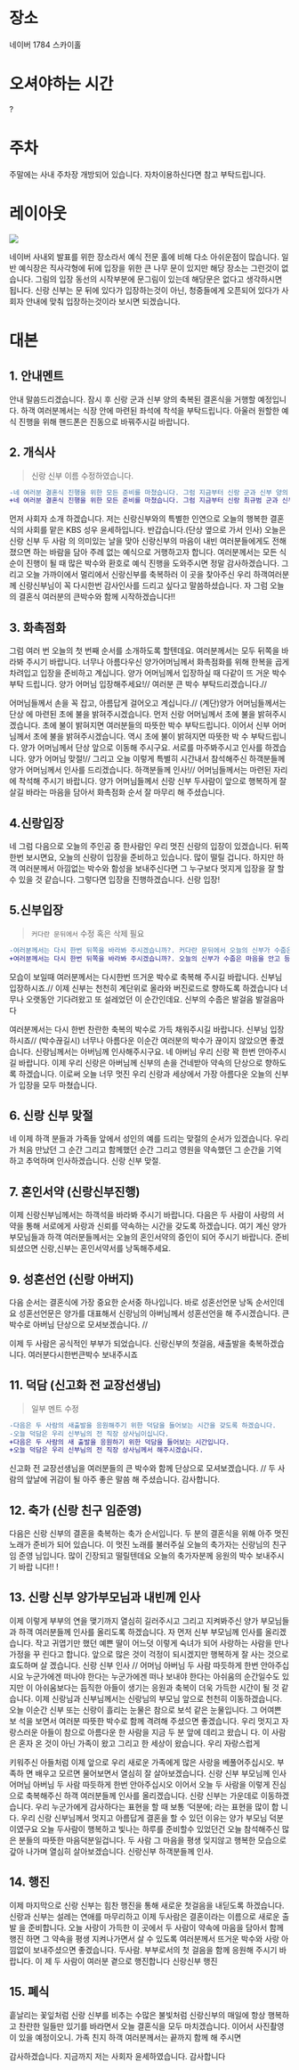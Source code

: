 

# 장소

네이버 1784 스카이홀

# 오셔야하는 시간

?

# 주차

주말에는 사내 주차장 개방되어 있습니다. 자차이용하신다면 참고 부탁드립니다.

# 레이아웃

![](./figure1.png)

네이버 사내외 발표를 위한 장소라서 예식 전문 홀에 비해 다소 아쉬운점이 많습니다.
일반 예식장은 직사각형에 뒤에 입장을 위한 큰 나무 문이 있지만
해당 장소는 그런것이 없습니다.
그림의 입장 동선의 시작부분에 문그림이 있는데 해당문은 없다고 생각하시면 됩니다. 신랑 신부는 문 뒤에 있다가 입장하는것이 아닌, 청중들에게 오픈되어 있다가 사회자 안내에 맞춰 입장하는것이라 보시면 되겠습니다.


# 대본

## 1. 안내멘트
안내 말씀드리겠습니다. 잠시 후 신랑 군과 신부 양의 축복된 결혼식을
거행할 예정입니다. 하객 여러분께서는 식장 안에 마련된 좌석에 착석을 부탁드립니다. 아울러 원할한 예식 진행을 위해 핸드폰은 진동으로 바꿔주시길 바랍니다.

## 2. 개식사
> 신랑 신부 이름 수정하였습니다.
```diff
-네 여러분 결혼식 진행을 위한 모든 준비를 마쳤습니다. 그럼 지금부터 신랑 군과 신부 양의 성스러운 결혼식을 시작하겠습니다.
+네 여러분 결혼식 진행을 위한 모든 준비를 마쳤습니다. 그럼 지금부터 신랑 최규범 군과 신부 채혜연 양의 성스러운 결혼식을 시작하겠습니다.
```
먼저 사회자 소개 하겠습니다. 저는 신랑신부와의 특별한 인연으로 오늘의 행복한 결혼식의 사회를 맡은
KBS 성우 윤세하입니다. 반갑습니다.(단상 옆으로 가서 인사)
오늘은 신랑 신부 두 사람 의 의미있는 날을 맞아 신랑신부의 마음이 내빈 여러분들에게도 전해졌으면 하는 바람을 담아 주례 없는 예식으로 거행하고자 합니다.
여러분께서는 모든 식순이 진행이 될 때 많은 박수와 환호로 예식 진행을 도와주시면 정말 감사하겠습니다. 그리고 오늘 가까이에서 멀리에서 신랑신부를 축복하러 이 곳을 찾아주신 우리 하객여러분께 신랑신부님이 꼭 다시한번 감사인사를 드리고 싶다고 말씀하셨습니다. 자 그럼 오늘의 결혼식 여러분의 큰박수와 함께 시작하겠습니다!!

## 3. 화촉점화
그럼 여러 번 오늘의 첫 번째 순서를 소개하도록 할텐데요. 여러분께서는 모두 뒤쪽을 바라봐 주시기 바랍니다. 너무나 아름다우신 양가어머님께서 화촉점화를 위해
한복을 곱게 차려입고 입장을 준비하고 계십니다. 양가 어머님께서 입장하실 때 다같이 뜨 거운 박수 부탁 드립니다. 양가 어머님 입장해주세요!// 여러분 큰 박수 부탁드리겠습니다.//

어머님들께서 손을 꼭 잡고, 아름답게 걸어오고 계십니다.// (계단)양가 어머님들께서는 단상 에 마련된 초에 불을 밝혀주시겠습니다. 먼저 신랑 어머님께서 초에 불을 밝혀주시겠습니다. 초에 불이 밝혀지면 여러분들의 따뜻한 박수 부탁드립니다.
이어서 신부 어머님께서 초에 불을 밝혀주시겠습니다. 역시 초에 불이 밝혀지면 따뜻한 박 수 부탁드립니다.
양가 어머님께서 단상 앞으로 이동해 주시구요. 서로를 마주봐주시고 인사를 하겠습니다.
양가 어머님 맞절!// 그리고 오늘 이렇게 특별히 시간내서 참석해주신 하객분들께 양가 어머님께서 인사를 드리겠습니다. 하객분들께 인사!// 어머님들께서는 마련된 자리에 착석해 주시기 바랍니다. 양가 어머님들께서 신랑 신부 두사람이 앞으로 행복하게 잘 살길 바라는 마음을 담아서 화촉점화 순서 잘 마무리 해 주셨습니다.

## 4.신랑입장
네 그럼 다음으로 오늘의 주인공 중 한사람인 우리 멋진 신랑의 입장이 있겠습니다.
뒤쪽 한번 보시면요, 오늘의 신랑이 입장을 준비하고 있습니다. 많이 떨릴 겁니다. 하지만 하객 여러분께서 아낌없는 박수와 함성을 보내주신다면 그 누구보다 멋지게 입장을 잘 할 수 있을 것 같습니다. 그렇다면 입장을 진행하겠습니다. 신랑 입장!

## 5.신부입장

> `커다란 문뒤에서` 수정 혹은 삭제 필요

```diff
-여러분께서는 다시 한번 뒤쪽을 바라봐 주시겠습니까?. 커다란 문뒤에서 오늘의 신부가 수줍은 마음을 안고 등장을 기다리고 있는데요. 문이 열리면서 너무나 눈부신 신부의
+여러분께서는 다시 한번 뒤쪽을 바라봐 주시겠습니까?. 오늘의 신부가 수줍은 마음을 안고 등장을 기다리고 있는데요. 문이 열리면서 너무나 눈부신 신부의
```
모습이 보일때 여러분께서는 다시한번 뜨거운 박수로 축복해 주시길 바랍니다.
신부님 입장하시죠.// 이제 신부는 천천히 계단위로 올라와 버진로드로 향하도록 하겠습니다 너무나 오랫동안 기다려왔고 또 설레었던 이 순간인데요. 신부의 수줍은 발걸음 발걸음마다

여러분께서는 다시 한번 찬란한 축복의 박수로 가득 채워주시길 바랍니다.
신부님 입장하시죠//
(박수끊길시) 너무나 아름다운 이순간 여러분의 박수가 끊이지 않았으면 좋겠습니다. 신랑님께서는 아버님께 인사해주시구요. 네 아버님 우리 신랑 꽉 한번 안아주시길 바랍니다. 이제 우리 신랑은 아버님께 신부의 손을 건네받아 약속의 단상으로 향하도록 하겠습니다. 이로써 오늘 너무 멋진 우리 신랑과 세상에서 가장 아름다운 오늘의 신부가 입장을 모두 마쳤습니다.

## 6. 신랑 신부 맞절
네 이제 하객 분들과 가족들 앞에서 성인의 예를 드리는 맞절의 순서가 있겠습니다.
우리가 처음 만났던 그 순간 그리고 함께했던 순간 그리고 영원을 약속했던 그 순간을 기억 하고 추억하며 인사하겠습니다. 신랑 신부 맞절.

## 7. 혼인서약 (신랑신부진행)
이제 신랑신부님께서는 하객석을 바라봐 주시기 바랍니다.
다음은 두 사람이 사랑의 서약을 통해 서로에게 사랑과 신뢰를 약속하는 시간을 갖도록 하겠습니다. 여기 계신 양가 부모님들과 하객 여러분들께서는 오늘의 혼인서약의 증인이 되어 주시기 바랍니다. 준비되셨으면 신랑,신부는 혼인서약서를 낭독해주세요.

## 9. 성혼선언 (신랑 아버지)
다음 순서는 결혼식에 가장 중요한 순서중 하나입니다. 바로 성혼선언문 낭독 순서인데요 성혼선언문은 양가를 대표해서 신랑님의 아버님께서 성혼선언을 해 주시겠습니다.
큰박수로 아버님 단상으로 모셔보겠습니다. //

이제 두 사람은 공식적인 부부가 되었습니다. 신랑신부의 첫걸음, 새출발을 축복하겠습니다. 여러분다시한번큰박수 보내주시죠

## 11. 덕담 (신고화 전 교장선생님)

> 일부 멘트 수정
```diff
-다음은 두 사람의 새출발을 응원해주기 위한 덕담을 들어보는 시간을 갖도록 하겠습니다.
-오늘 덕담은 우리 신부님의 전 직장 상사님이십니다. 
+다음은 두 사람의 새 출발을 응원하기 위한 덕담을 들어보는 시간입니다.
+오늘 덕담은 우리 신부님의 전 직장 상사님께서 해주시겠습니다.
```
신고화 전 교장선생님을 여러분들의 큰 박수와 함께 단상으로 모셔보겠습니다. // 두 사람의 앞날에 귀감이 될 아주 좋은 말씀 해 주셨습니다. 감사합니다.

## 12. 축가 (신랑 친구 임준영)
다음은 신랑 신부의 결혼을 축복하는 축가 순서입니다. 두 분의 결혼식을 위해 아주 멋진 노래가 준비가 되어 있습니다. 이 멋진 노래를 불러주실 오늘의 축가자는 신랑님의 친구 임 준영 님입니다. 많이 긴장되고 떨릴텐데요 오늘의 축가자분께 응원의 박수 보내주시기 바랍 니다!! !

## 13. 신랑 신부 양가부모님과 내빈께 인사
이제 이렇게 부부의 연을 맺기까지 열심히 길러주시고 그리고 지켜봐주신 양가 부모님들과
하객 여러분들께 인사를 올리도록 하겠습니다. 자 먼저 신부 부모님께 인사를 올리겠습니다.
작고 귀엽기만 했던 예쁜 딸이 어느덧 이렇게 숙녀가 되어 사랑하는 사람을 만나 가정을 꾸 린다고 합니다. 앞으로 많은 것이 걱정이 되시겠지만 행복하게 잘 사는 것으로 효도하며 살 겠습니다. 신랑 신부 인사 // 어머님 아버님 두 사람 따듯하게 한번 안아주십시요
누군가에겐 떠나야 한다는 누군가에겐 떠나 보내야 한다는 아쉬움의 순간일수도
있지만 이 아쉬움보다는 듬직한 아들이 생기는 응원과 축복이 더욱 가득한 시간이 될 것 같
습니다. 이제 신랑님과 신부님께서는 신랑님의 부모님 앞으로 천천히 이동하겠습니다.
오늘 이순간 신부 또는 신랑이 흘리는 눈물은 참으로 보석 같은 눈물입니다. 그 어여쁜 보 석을 보면서 여러분 따뜻한 박수로 함께 격려해 주셨으면 좋겠습니다.
우리 멋지고 자랑스러운 아들이 참으로 아름다운 한 사람을 지금 두 분 앞에 데리고 왔습니 다. 이 사람은 혼자 온 것이 아닌 가족이 왔고 그리고 한 세상이 왔습니다. 우리 자랑스럽게

키워주신 아들처럼 이제 앞으로 우리 새로운 가족에게 많은 사랑을 베풀어주십시오. 부족하 면 배우고 모르면 물어보면서 열심히 잘 살아보겠습니다. 신랑 신부 부모님께 인사
어머님 아버님 두 사람 따듯하게 한번 안아주십시오
이어서 오늘 두 사람을 이렇게 진심으로 축복해주신 하객 여러분들께 인사를 올리겠습니다. 신랑 신부는 가운데로 이동하겠습니다.
우리 누군가에게 감사하다는 표현을 할 때 보통 ‘덕분에; 라는 표현을 많이 합
니다. 우리 신랑 신부님께서 멋지고 아름답게 결혼을 할 수 있던 이유는 양가 부모님 덕분
이였구요 오늘 두사람이 행복하고 빛나는 하루를 준비할수 있었던건 오늘 참석해주신 많은 분들의 따뜻한 마음덕분일겁니다. 두 사람 그 마음을 평생 잊지않고 행복한 모습으로 갚아 나가며 열심히 살아보겠습니다. 신랑신부 하객분들께 인사.

## 14. 행진
이제 마지막으로 신랑 신부는 힘찬 행진을 통해 새로운 첫걸음을 내딛도록 하겠습니다.
신랑과 신부는 설레는 연애를 마무리하고 이제 두사람은 결혼이라는 이름으로 새로운 출발
을 준비합니다. 오늘 사랑이 가득한 이 곳에서 두 사람이 약속에 마음을 담아서 함께 행진 하면 그 약속을 평생 지켜나가면서 살 수 있도록 여러분께서 뜨거운 박수와 사랑 아낌없이 보내주셨으면 좋겠습니다. 두사람. 부부로서의 첫 걸음을 함께 응원해 주시기 바랍니다. 이 제 두 사람이 여러분 곁으로 행진합니다 신랑신부 행진

## 15. 폐식
흩날리는 꽃잎처럼 신랑 신부를 비추는 수많은 불빛처럼 신랑신부의 매일에 항상 행복하고 찬란한 일들만 있기를 바라면서 오늘 결혼식을 모두 마치겠습니다.
이어서 사진촬영이 있을 예정이오니. 가족 친지 하객 여러분께서는 끝까지 함께 해 주시면

감사하겠습니다. 지금까지 저는 사회자 윤세하였습니다. 감사합니다
